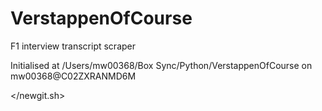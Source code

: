 # VerstappenOfCourse

F1 interview transcript scraper

Initialised at /Users/mw00368/Box Sync/Python/VerstappenOfCourse on mw00368@C02ZXRANMD6M

</newgit.sh>
